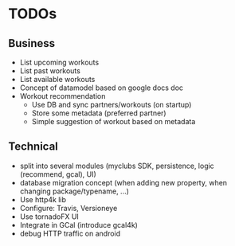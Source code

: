 
# TODOs

## Business

* List upcoming workouts
* List past workouts
* List available workouts
* Concept of datamodel based on google docs doc
* Workout recommendation
    * Use DB and sync partners/workouts (on startup)
    * Store some metadata (preferred partner)
    * Simple suggestion of workout based on metadata

## Technical

* split into several modules (myclubs SDK, persistence, logic (recommend, gcal), UI)
* database migration concept (when adding new property, when changing package/typename, ...)
* Use http4k lib
* Configure: Travis, Versioneye
* Use tornadoFX UI
* Integrate in GCal (introduce gcal4k)
* debug HTTP traffic on android

